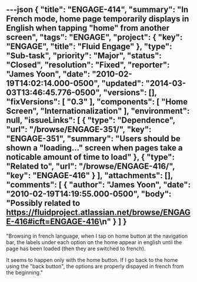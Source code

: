 ---json
{
  "title": "ENGAGE-414",
  "summary": "In French mode, home page temporarily displays in English when tapping \"home\" from another screen",
  "tags": "ENGAGE",
  "project": {
    "key": "ENGAGE",
    "title": "Fluid Engage"
  },
  "type": "Sub-task",
  "priority": "Major",
  "status": "Closed",
  "resolution": "Fixed",
  "reporter": "James Yoon",
  "date": "2010-02-19T14:02:14.000-0500",
  "updated": "2014-03-03T13:46:45.776-0500",
  "versions": [],
  "fixVersions": [
    "0.3"
  ],
  "components": [
    "Home Screen",
    "Internationalization"
  ],
  "environment": null,
  "issueLinks": [
    {
      "type": "Dependence",
      "url": "/browse/ENGAGE-351/",
      "key": "ENGAGE-351",
      "summary": "Users should be shown a \"loading...\" screen when pages take a noticable amount of time to load"
    },
    {
      "type": "Related to",
      "url": "/browse/ENGAGE-416/",
      "key": "ENGAGE-416"
    }
  ],
  "attachments": [],
  "comments": [
    {
      "author": "James Yoon",
      "date": "2010-02-19T14:19:55.000-0500",
      "body": "Possibly related to <https://fluidproject.atlassian.net/browse/ENGAGE-416#icft=ENGAGE-416>\n"
    }
  ]
}
---
"Browsing in french language, when I tap on home button at the navigation bar, the labels under each option on the home appear in english until the page has been loaded (then they are switched to french).

It seems to happen only with the home button. If I go back to the home using the "back button", the options are properly dispayed in french from the beginning."

        